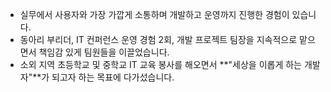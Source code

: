 - 실무에서 사용자와 가장 가깝게 소통하며 개발하고 운영까지 진행한 경험이 있습니다.
- 동아리 부리더, IT 컨퍼런스 운영 경험 2회, 개발 프로젝트 팀장을 지속적으로 맡으면서 책임감 있게 팀원들을 이끌었습니다.
- 소외 지역 초등학교 및 중학교 IT 교육 봉사를 해오면서 **"세상을 이롭게 하는 개발자"**가 되고자 하는 목표에 다가섰습니다.